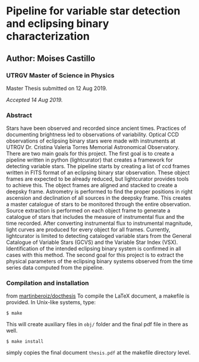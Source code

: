# Pipeline for variable star detection and eclipsing binary characterization 
## Author: Moises Castillo
### UTRGV Master of Science in Physics
Master Thesis submitted on 12 Aug 2019.

<em>Accepted 14 Aug 2019.</em>

### Abstract
Stars have been observed and recorded since ancient times.
Practices of documenting brightness led to observations of variability. 
Optical CCD observations of eclipsing binary stars were made with instruments
    at UTRGV Dr. Cristina Valeria Torres Memorial Astronomical Observatory.
There are two main goals for this project.
The first goal is to create a pipeline written in python (lightcurator) that
    creates a framework for detecting variable stars.
The pipeline starts by creating a list of ccd frames written in FITS format
    of an eclipsing binary star observation.
These object frames are expected to be already reduced, but lightcurator 
    provides tools to achieve this.
The object frames are aligned and stacked to create a deepsky frame.
Astrometry is performed to find the proper positions in right ascension
    and declination of all sources in the deepsky frame.
This creates a master catalogue of stars to be monitored through the entire observation.
Source extraction is performed on each object frame to generate a catalogue 
    of stars that includes the measure of instrumental flux and the time recorded.
After converting instrumental flux to instrumental magnitude, light curves 
    are produced for every object for all frames.
Currently, lightcurator is limited to detecting cataloged variable stars from the
    General Catalogue of Variable Stars (GCVS) and the Variable Star Index (VSX).
Identification of the intended eclipsing binary system is confirmed in all cases with this method.
The second goal for this project is to extract the physical parameters of the eclipsing
    binary systems observed from the time series data computed from the pipeline.


### Compilation and installation
from [martinberoiz/docthesis](https://github.com/martinberoiz/docthesis)
To compile the LaTeX document, a makefile is provided. In Unix-like systems, type:

    $ make

This will create auxiliary files in `obj/` folder and the final pdf file in there as well.

    $ make install

simply copies the final document `thesis.pdf` at the makefile directory level.
